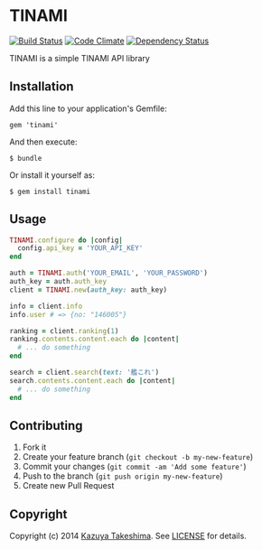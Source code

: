 # TINAMI

[![Build Status](https://travis-ci.org/mitukiii/tinami-for-ruby.png?branch=master)][travis]
[![Code Climate](https://codeclimate.com/github/mitukiii/tinami-for-ruby.png)][codeclimate]
[![Dependency Status](https://gemnasium.com/mitukiii/tinami-for-ruby.png?travis)][gemnasium]

[travis]: https://travis-ci.org/mitukiii/tinami-for-ruby
[codeclimate]: https://codeclimate.com/github/mitukiii/tinami-for-ruby
[gemnasium]: https://gemnasium.com/mitukiii/tinami-for-ruby

TINAMI is a simple TINAMI API library

## Installation

Add this line to your application's Gemfile:

    gem 'tinami'

And then execute:

    $ bundle

Or install it yourself as:

    $ gem install tinami

## Usage

```ruby
TINAMI.configure do |config|
  config.api_key = 'YOUR_API_KEY'
end

auth = TINAMI.auth('YOUR_EMAIL', 'YOUR_PASSWORD')
auth_key = auth.auth_key
client = TINAMI.new(auth_key: auth_key)

info = client.info
info.user # => {no: "146005"}

ranking = client.ranking(1)
ranking.contents.content.each do |content|
  # ... do something
end

search = client.search(text: '艦これ')
search.contents.content.each do |content|
  # ... do something
end
```

## Contributing

1. Fork it
2. Create your feature branch (`git checkout -b my-new-feature`)
3. Commit your changes (`git commit -am 'Add some feature'`)
4. Push to the branch (`git push origin my-new-feature`)
5. Create new Pull Request

## Copyright

Copyright (c) 2014 [Kazuya Takeshima](mailto:mail@mitukiii.jp). See [LICENSE][license] for details.

[license]: LICENSE.md

